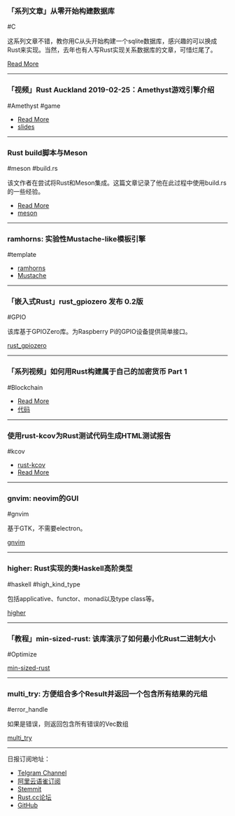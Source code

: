 ### 「系列文章」从零开始构建数据库

#C

这系列文章不错，教你用C从头开始构建一个sqlite数据库，感兴趣的可以换成Rust来实现。当然，去年也有人写Rust实现关系数据库的文章，可惜烂尾了。

[Read More](https://cstack.github.io/db_tutorial/)

---

### 「视频」Rust Auckland 2019-02-25：Amethyst游戏引擎介绍

#Amethyst #game

- [Read More](https://www.youtube.com/watch?v=qe40FqD1E1A&feature=youtu.be)
- [slides](https://gitpitch.com/azriel91/amethyst_engine_engine/master?grs=github&t=sky#/)

---

### Rust build脚本与Meson

#meson #build.rs

该文作者在尝试将Rust和Meson集成。这篇文章记录了他在此过程中使用build.rs的一些经验。

- [Read More](https://people.gnome.org/~federico/blog/rust-build-scripts.html)
- [meson](https://github.com/mesonbuild/meson)

---

### ramhorns: 实验性Mustache-like模板引擎

#template

- [ramhorns](https://github.com/maciejhirsz/ramhorns)
- [Mustache](https://mustache.github.io/)

---

### 「嵌入式Rust」rust_gpiozero 发布 0.2版

#GPIO

该库基于GPIOZero库。为Raspberry Pi的GPIO设备提供简单接口。

[rust_gpiozero](https://github.com/rahul-thakoor/rust_gpiozero)

---

### 「系列视频」如何用Rust构建属于自己的加密货币 Part 1

#Blockchain

- [Read More](https://www.youtube.com/watch?v=vJdT05zl6jk&list=PLwnSaD6BDfXL0RiKT_5nOIdxTxZWpPtAv&index=2&t=0s)
- [代码](https://github.com/GeekLaunch/blockchain-rust)

---

### 使用rust-kcov为Rust测试代码生成HTML测试报告

#kcov

- [rust-kcov](https://github.com/knoldus/rust-kcov)
- [Read More](https://blog.knoldus.com/bid-adieu-to-tarpaulin-html-reports-are-here-for-rust/)

---

### gnvim: neovim的GUI

#gnvim

基于GTK，不需要electron。

[gnvim](https://github.com/vhakulinen/gnvim)

---

### higher: Rust实现的类Haskell高阶类型

#haskell #high_kind_type

包括applicative、functor、monad以及type class等。

[higher](https://github.com/bodil/higher)

---

### 「教程」min-sized-rust: 该库演示了如何最小化Rust二进制大小

#Optimize

[min-sized-rust](https://github.com/johnthagen/min-sized-rust)

---

### multi_try: 方便组合多个Result并返回一个包含所有结果的元组

#error_handle

如果是错误，则返回包含所有错误的Vec数组

[multi_try](https://github.com/JoshMcguigan/multi_try)

---

日报订阅地址：

- [Telgram Channel](https://t.me/rust_daily_news )
- [阿里云语雀订阅](https://www.yuque.com/chaosbot/rustnews)
- [Stemmit](https://steemit.com/@blackanger)
- [Rust.cc论坛](https://rust.cc)
- [GitHub](https://github.com/RustStudy/rust_daily_news)